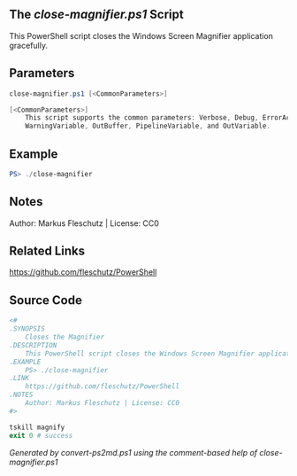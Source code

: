 ## The *close-magnifier.ps1* Script

This PowerShell script closes the Windows Screen Magnifier application gracefully.

## Parameters
```powershell
close-magnifier.ps1 [<CommonParameters>]

[<CommonParameters>]
    This script supports the common parameters: Verbose, Debug, ErrorAction, ErrorVariable, WarningAction, 
    WarningVariable, OutBuffer, PipelineVariable, and OutVariable.
```

## Example
```powershell
PS> ./close-magnifier

```

## Notes
Author: Markus Fleschutz | License: CC0

## Related Links
https://github.com/fleschutz/PowerShell

## Source Code
```powershell
<#
.SYNOPSIS
	Closes the Magnifier
.DESCRIPTION
	This PowerShell script closes the Windows Screen Magnifier application gracefully.
.EXAMPLE
	PS> ./close-magnifier
.LINK
	https://github.com/fleschutz/PowerShell
.NOTES
	Author: Markus Fleschutz | License: CC0
#>

tskill magnify
exit 0 # success
```

*Generated by convert-ps2md.ps1 using the comment-based help of close-magnifier.ps1*

